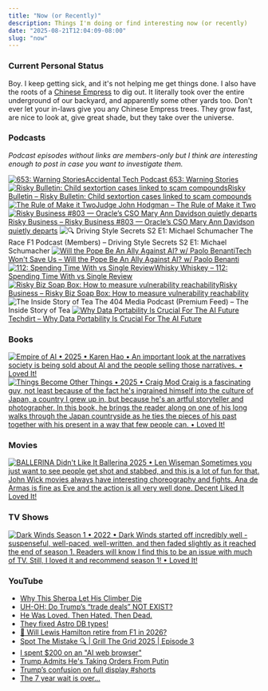 ```yaml
---
title: "Now (or Recently)"
description: Things I'm doing or find interesting now (or recently)
date: "2025-08-21T12:04:09-08:00"
slug: "now"
---
```


### Current Personal Status

Boy. I keep getting sick, and it's not helping me get things done. I also have the roots of a [Chinese Empress](https://www.bhg.com/gardening/trees-shrubs-vines/trees/empress-tree/) to dig out. It literally took over the entire underground of our backyard, and apparently some other yards too. Don't ever let your in-laws give you any Chinese Empress trees. They grow fast, are nice to look at, give great shade, but they take over the universe.

### Podcasts

*Podcast episodes without links are members-only but I think are interesting enough to post in case you want to investigate them.*
<div class="podcast-episodes">

[![653: Warning Stories](../../assets/images/oc_artwork/5585879541940732-2f7a8ade-3c46-41f1-ac58-93a36a653a7d.png)](https://atp.fm/653)[Accidental Tech Podcast 653: Warning Stories](https://atp.fm/653)
[![Risky Bulletin: Child sextortion cases linked to scam compounds](../../assets/images/oc_artwork/4031462386835306-f2cb393e-8118-43f6-9fc9-ffbbd651fa3f.png)](https://overcast.fm/+5Sl_t-H2o)[Risky Bulletin – Risky Bulletin: Child sextortion cases linked to scam compounds](https://overcast.fm/+5Sl_t-H2o)
[![The Rule of Make it Two](../../assets/images/oc_artwork/1698966406640921-2d53eaaa-c1a9-48d3-8626-45d23a9156ea.png)](https://overcast.fm/+YJM3EnNRk)[Judge John Hodgman – The Rule of Make it Two](https://overcast.fm/+YJM3EnNRk)
[![Risky Business #803 — Oracle’s CSO Mary Ann Davidson quietly departs](../../assets/images/oc_artwork/613330650710258-84b4e16b-668d-45f3-bb21-b0c5ada50d28.png)](https://overcast.fm/+It0iuQwPI)[Risky Business – Risky Business #803 — Oracle’s CSO Mary Ann Davidson quietly departs](https://overcast.fm/+It0iuQwPI)
![🔍 Driving Style Secrets S2 E1: Michael Schumacher](../../assets/images/oc_artwork/5523677431165347-08ce5e87-4562-4528-8133-7dfc5074bc39.png) The Race F1 Podcast (Members) – Driving Style Secrets S2 E1: Michael Schumacher
[![Will the Pope Be An Ally Against AI? w/ Paolo Benanti](../../assets/images/oc_artwork/1804574107726310-1fa165a0-18ee-4de4-85ba-f10f4de50cb1.png)](https://overcast.fm/+ZpQCapceY)[Tech Won't Save Us – Will the Pope Be An Ally Against AI? w/ Paolo Benanti](https://overcast.fm/+ZpQCapceY)
[![112: Spending Time With vs Single Review](../../assets/images/oc_artwork/5287027053642560-8eb8b4d5-83bf-401f-a099-00e182fd8a29.png)](https://overcast.fm/+BLIhelzQ0A)[Whisky Whiskey – 112: Spending Time With vs Single Review](https://overcast.fm/+BLIhelzQ0A)
[![Risky Biz Soap Box: How to measure vulnerability reachability](../../assets/images/oc_artwork/613330031760831-16c904dd-4e05-4698-a7d1-846da9196b6f.png)](https://overcast.fm/+It0gasVb8)[Risky Business – Risky Biz Soap Box: How to measure vulnerability reachability](https://overcast.fm/+It0gasVb8)
![The Inside Story of Tea](../../assets/images/oc_artwork/5121671402167941-44c73b78-9b88-4015-9be3-a5313dacecf0.png) The 404 Media Podcast (Premium Feed) – The Inside Story of Tea
[![Why Data Portability Is Crucial For The AI Future](../../assets/images/oc_artwork/266500257551656-61631762-390f-4203-b5da-9481b47c581b.png)](https://overcast.fm/+DyYW0vFSg)[Techdirt – Why Data Portability Is Crucial For The AI Future](https://overcast.fm/+DyYW0vFSg)

</div>

### Books

[<span hidden>Empire of AI • 2025 • Karen Hao • An important look at the narratives society is being sold about AI and the people selling those narratives. • Loved It!</span>
![Empire of AI • 2025 • Karen Hao • An important look at the narratives society is being sold about AI and the people selling those narratives. • Loved It!](../../assets/images/posts/png-image4537a0c7710-review-48d5430a-a2f5-4bb7-9a50-e43faa10c2ec.png)](/images/posts/png-image4537a0c7710-review-48d5430a-a2f5-4bb7-9a50-e43faa10c2ec.jpg)
[<span hidden>Things Become Other Things • 2025 • Craig Mod Craig is a fascinating guy, not least because of the fact he's ingrained himself into the culture of Japan, a country I grew up in, but because he's an artful storyteller and photographer. In this book, he brings the reader along on one of his long walks through the Japan countryside as he ties the pieces of his past together with his present in a way that few people can. • Loved It!</span>
![Things Become Other Things • 2025 • Craig Mod Craig is a fascinating guy, not least because of the fact he's ingrained himself into the culture of Japan, a country I grew up in, but because he's an artful storyteller and photographer. In this book, he brings the reader along on one of his long walks through the Japan countryside as he ties the pieces of his past together with his present in a way that few people can. • Loved It!](../../assets/images/posts/png-image43aeb2d0160-review-c7853685-8e59-44d3-a5c3-8972cd1ce8ca.png)](/images/posts/png-image43aeb2d0160-review-c7853685-8e59-44d3-a5c3-8972cd1ce8ca.jpg)

### Movies

[<span hidden>Ballerina • 2025 • Len Wiseman • Sometimes you just want to see people get shot and stabbed, and this is a lot of fun for that. John Wick movies always have interesting choreography and fights. Ana de Armas is fine as Eve and the action is all very well done. • Loved It!</span>
![BALLERINA Didn't Like It Ballerina 2025 • Len Wiseman Sometimes you just want to see people get shot and stabbed, and this is a lot of fun for that. John Wick movies always have interesting choreography and fights. Ana de Armas is fine as Eve and the action is all very well done. Decent Liked It Loved It!](../../assets/images/posts/PngImage4A7CA53B7C0-review-a5e3466d-ac29-4207-a480-7dd4a72f8beb.png)](/images/posts/PngImage4A7CA53B7C0-review-a5e3466d-ac29-4207-a480-7dd4a72f8beb.jpg)

### TV Shows

[<span hidden>Dark Winds Season 1 • 2022 • Dark Winds started off incredibly well - suspenseful, well-paced, well-written, and then faded slightly as it reached the end of season 1. Readers will know I find this to be an issue with much of TV. Still, I loved it and recommend season 1! • Loved It!</span>
![Dark Winds Season 1 • 2022 • Dark Winds started off incredibly well - suspenseful, well-paced, well-written, and then faded slightly as it reached the end of season 1. Readers will know I find this to be an issue with much of TV. Still, I loved it and recommend season 1! • Loved It!](../../assets/images/posts/png-image4e3784f0b70-review-f8dcca30-8b1e-4f3d-9932-c57667120ec4.png)](/images/posts/png-image4e3784f0b70-review-f8dcca30-8b1e-4f3d-9932-c57667120ec4.jpg)

### YouTube

- [Why This Sherpa Let His Climber Die](https://www.youtube.com/watch?v=5QEi_Cr7GIs)
- [UH-OH: Do Trump’s “trade deals” NOT EXIST?](https://www.youtube.com/watch?v=kvjitFBXaLo)
- [He Was Loved. Then Hated. Then Dead.](https://www.youtube.com/watch?v=LGbHQ_Wfu8o)
- [They fixed Astro DB types!](https://www.youtube.com/watch?v=dzRr7Req4ZA)
- [🤔 Will Lewis Hamilton retire from F1 in 2026?](https://www.youtube.com/watch?v=y_5n9IN4SSo)
- [Spot The Mistake 🔍 | Grill The Grid 2025 | Episode 3](https://www.youtube.com/watch?v=ecPoPCvKDOA)
- [I spent $200 on an "AI web browser"](https://www.youtube.com/watch?v=Xw21dwlKdSM)
- [Trump Admits He's Taking Orders From Putin](https://www.youtube.com/watch?v=r5Do6LUvna8)
- [Trump’s confusion on full display #shorts](https://www.youtube.com/watch?v=w4tBdhWWrXs)
- [The 7 year wait is over...](https://www.youtube.com/watch?v=KFVLmkhAgv4)
